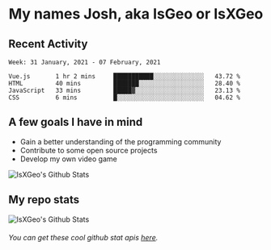 <h1 align="center">My names Josh, aka IsGeo or IsXGeo</h1>

## Recent Activity
<!--START_SECTION:waka-->
```text
Week: 31 January, 2021 - 07 February, 2021

Vue.js       1 hr 2 mins     ███████████░░░░░░░░░░░░░░   43.72 % 
HTML         40 mins         ███████░░░░░░░░░░░░░░░░░░   28.40 % 
JavaScript   33 mins         █████▓░░░░░░░░░░░░░░░░░░░   23.13 % 
CSS          6 mins          █░░░░░░░░░░░░░░░░░░░░░░░░   04.62 % 
```
<!--END_SECTION:waka-->

## **A few goals I have in mind**

- Gain a better understanding of the programming community
- Contribute to some open source projects
- Develop my own video game

<img align="center" alt="IsXGeo's Github Stats" src="https://github-readme-stats.vercel.app/api/top-langs/?username=IsXGeo&layout=compact"/><br>

## **My repo stats**

<img align="center" alt="IsXGeo's Github Stats" src="https://github-readme-stats.vercel.app/api?username=IsXGeo&count_private=true&show_icons=true&include_all_commits=true"/>

###### You can get these cool github stat apis [here](https://github.com/anuraghazra/github-readme-stats).
